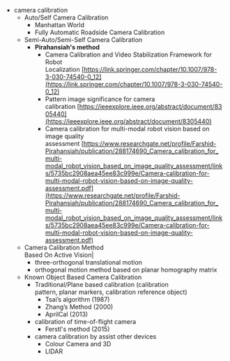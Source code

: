 
* camera calibration
	* Auto/Self Camera Calibration
		* Manhattan World
		* Fully Automatic Roadside Camera Calibration
	* Semi-Auto/Semi-Self Camera Calibration
		* **Pirahansiah's method**
			* Camera Calibration and Video Stabilization Framework for Robot Localization [https://link.springer.com/chapter/10.1007/978-3-030-74540-0_12](https://link.springer.com/chapter/10.1007/978-3-030-74540-0_12)
			* Pattern image significance for camera calibration [https://ieeexplore.ieee.org/abstract/document/8305440](https://ieeexplore.ieee.org/abstract/document/8305440)
			* Camera calibration for multi-modal robot vision based on image quality assessment [https://www.researchgate.net/profile/Farshid-Pirahansiah/publication/288174690_Camera_calibration_for_multi-modal_robot_vision_based_on_image_quality_assessment/links/5735bc2908aea45ee83c999e/Camera-calibration-for-multi-modal-robot-vision-based-on-image-quality-assessment.pdf](https://www.researchgate.net/profile/Farshid-Pirahansiah/publication/288174690_Camera_calibration_for_multi-modal_robot_vision_based_on_image_quality_assessment/links/5735bc2908aea45ee83c999e/Camera-calibration-for-multi-modal-robot-vision-based-on-image-quality-assessment.pdf)
	* Camera Calibration Method<br>Based On Active Vision|
		* three-orthogonal translational motion
		* orthogonal motion method based on planar homography matrix
	* Known Object Based Camera Calibration
		* Traditional/Plane based calibration (calibration<br>pattern, planar markers, calibration reference object)
			* Tsai’s algorithm (1987)
			* Zhang’s Method (2000)
			* AprilCal (2013)
		* calibration of time-of-flight camera
			* Ferstl's method (2015)
		* camera calibration by assist other devices
			* Colour Camera and 3D
			* LIDAR

